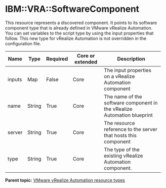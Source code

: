 # IBM::VRA::SoftwareComponent

This resource represents a discovered component. It points to its software component type that is already defined in VMware vRealize Automation. You can set variables to the script type by using the input properties that follow. This new type for vRealize Automation is not overridden in the configuration file.

|Name|Type|Required|Core or extended|Description|
|----|----|--------|----------------|-----------|
|inputs|Map|False|Core|The input properties on a vRealize Automation component|
|name|String|True|Core|The name of the software component in the vRealize Automation blueprint|
|server|String|True|Core|The resource reference to the server that hosts this component|
|type|String|True|Core|The type of the existing vRealize Automation component.|

**Parent topic:** [VMware vRealize Automation resource types](../../com.edt.heat.reference.doc/topics/VRA_heat_types_ov.md)

